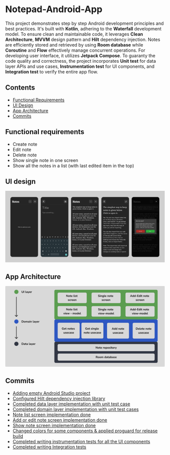 # Notepad-Android-App
This project demonstrates step by step Android development principles and best practices. It's built with **Kotlin**, adhering to the **Waterfall** development model. To ensure clean and maintainable code, it leverages **Clean Architecture**, **MVVM** design pattern and **Hilt** dependency injection. Notes are efficiently stored and retrieved by using **Room database** while **Coroutine** and **Flow** effectively manage concurrent operations. For developing user interface, it utilizes **Jetpack Compose**. To guaranty the code quality and correctness, the project incorporates **Unit test** for data layer APIs and use cases, **Instrumentation test** for UI components, and **Integration test** to verify the entire app flow.


## Contents
- [Functional Requirements](#functional-requirements)
- [UI Design](#ui-design)
- [App Architecture](#app-architecture)
- [Commits](#commits)



## Functional requirements
- Create note
- Edit note
- Delete note
- Show single note in one screen
- Show all the notes in a list (with last edited item in the top)



## UI design
![Figma UI design for Notepad app](extra_resources/figma_notepad_screens.png)



## App Architecture
![Notepad App Architecture](extra_resources/notepad_app_architecture_design.png)



## Commits
- [Adding empty Android Studio project](https://github.com/gobinda1547/Notepad-Android-App/pull/3)
- [Configured Hilt dependency injection library](https://github.com/gobinda1547/Notepad-Android-App/pull/4)
- [Completed data layer implementation with unit test case](https://github.com/gobinda1547/Notepad-Android-App/pull/5)
- [Completed domain layer implementation with unit test cases](https://github.com/gobinda1547/Notepad-Android-App/pull/6)
- [Note list screen implementation done](https://github.com/gobinda1547/Notepad-Android-App/pull/7)
- [Add or edit note screen implementation done](https://github.com/gobinda1547/Notepad-Android-App/pull/8)
- [Show note screen implementation done](https://github.com/gobinda1547/Notepad-Android-App/pull/9)
- [Changed colors for some components & applied proguard for release build](https://github.com/gobinda1547/Notepad-Android-App/pull/10)
- [Completed writing instrumentation tests for all the UI components](https://github.com/gobinda1547/Notepad-Android-App/pull/11)
- [Completed writing Integration tests](https://github.com/gobinda1547/Notepad-Android-App/pull/12)